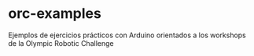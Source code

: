# orc-examples
Ejemplos de ejercicios prácticos con Arduino orientados a los workshops de la Olympic Robotic Challenge
